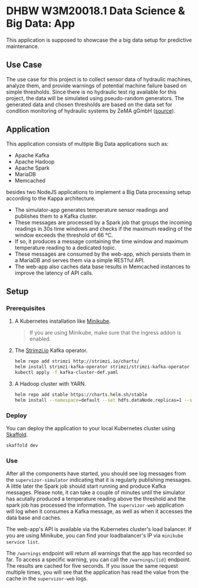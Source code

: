 # DHBW W3M20018.1 Data Science & Big Data: App

This application is supposed to showcase the a big data setup for predictive maintenance.

## Use Case

The use case for this project is to collect sensor data of hydraulic machines, analyze them, and provide warnings of potential machine failure based on simple thresholds.
Since there is no hydraulic test rig available for this project, the data will be simulated using pseudo-random generators.
The generated data and chosen thresholds are based on the data set for condition monitoring of hydraulic systems by ZeMA gGmbH ([source](https://archive.ics.uci.edu/ml/datasets/Condition+monitoring+of+hydraulic+systems)).

## Application

This application consists of multiple Big Data applications such as:

- Apache Kafka
- Apache Hadoop
- Apache Spark
- MariaDB
- Memcached

besides two NodeJS applications to implement a Big Data processing setup according to the Kappa architecture.

- The simulator-app generates temperature sensor readings and publishes them to a Kafka cluster.
- These messages are processed by a Spark job that groups the incoming readings in 30s time windows and checks if the maximum reading of the window exceeds the threshold of 66 °C.
- If so, it produces a message containing the time window and maximum temperature reading to a dedicated topic.
- These messages are consumed by the web-app, which persists them in a MariaDB and serves them via a simple RESTful API.
- The web-app also caches data base results in Memcached instances to improve the latency of API calls.

## Setup

### Prerequisites

1. A Kubernetes installation like [Minikube](https://minikube.sigs.k8s.io/docs/).

    > If you are using Minikube, make sure that the ingress addon is enabled.

2. The [Strimzi.io](https://strimzi.io/) Kafka operator.

    ```bash
    helm repo add strimzi http://strimzi.io/charts/
    helm install strimzi-kafka-operator strimzi/strimzi-kafka-operator
    kubectl apply -f kafka-cluster-def.yaml
    ```

3. A Hadoop cluster with YARN.

    ```bash
    helm repo add stable https://charts.helm.sh/stable
    helm install --namespace=default --set hdfs.dataNode.replicas=1 --set yarn.nodeManager.replicas=1 --set hdfs.webhdfs.enabled=true my-hadoop-cluster stable/hadoop
    ```

### Deploy

You can deploy the application to your local Kubernetes cluster using [Skaffold](https://skaffold.dev/).

```bash
skaffold dev
```

### Use

After all the components have started, you should see log messages from the `supervizor-simulator` indicating that it is regularly publishing messages.
A little later the Spark job should start running and produce Kafka messages.
Please note, it can take a couple of minutes until the simulator has acutally produced a temperature reading above the threshold and the spark job has processed the information.
The `supervizor-web` application will log when it consumes a Kafka message, as well as when it accesses the data base and caches.

The web-app's API is available via the Kubernetes cluster's load balancer.
If you are using Minikube, you can find your loadbalancer's IP via `minikube service list`.

The `/warnings` endpoint will return all warnings that the app has recorded so far.
To access a specific warning, you can call the `/warnings/{id}` endpoint.
The results are cached for five seconds.
If you issue the same request multiple times, you will see that the application has read the value from the cache in the `supervizor-web` logs.

